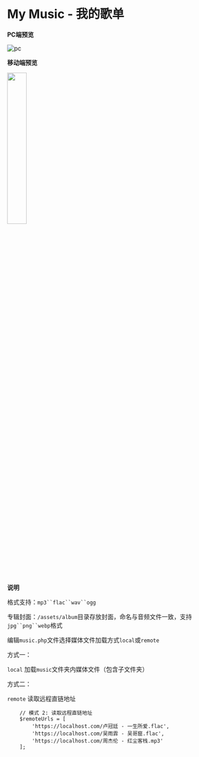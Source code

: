 # My Music - 我的歌单

**PC端预览**

![pc](https://github.com/sunpma/MyMusic/blob/main/assets/1.jpg)

**移动端预览**

<img src="https://github.com/sunpma/MyMusic/blob/main/assets/2.png" width="30%" height="30%">


**说明**

格式支持：`mp3``flac``wav``ogg`

专辑封面：`/assets/album`目录存放封面，命名与音频文件一致，支持`jpg``png``webp`格式

编辑`music.php`文件选择媒体文件加载方式`local`或`remote`

方式一：

`local` 加载`music`文件夹内媒体文件（包含子文件夹）

方式二：

`remote` 读取远程直链地址

```
    // 模式 2: 读取远程直链地址
    $remoteUrls = [
        'https://localhost.com/卢冠廷 - 一生所爱.flac',
        'https://localhost.com/吴雨霏 - 吴哥窟.flac',
        'https://localhost.com/周杰伦 - 红尘客栈.mp3'
    ];
```
